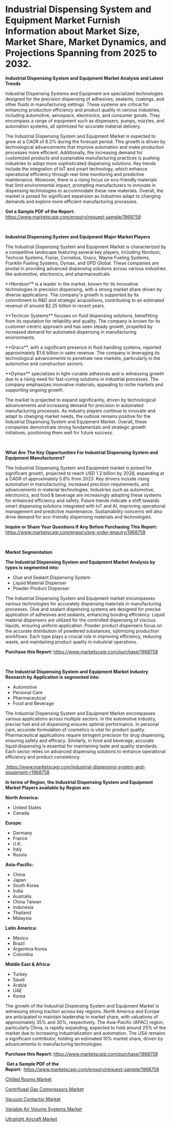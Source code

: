 <p><h1>Industrial Dispensing System and Equipment Market Furnish Information about Market Size, Market Share, Market Dynamics, and Projections Spanning from 2025 to 2032.</h1></p><p><strong>Industrial Dispensing System and Equipment Market Analysis and Latest Trends</strong></p>
<p><p>Industrial Dispensing Systems and Equipment are specialized technologies designed for the precision dispensing of adhesives, sealants, coatings, and other fluids in manufacturing settings. These systems are critical for enhancing production efficiency and product quality in various industries, including automotive, aerospace, electronics, and consumer goods. They encompass a range of equipment such as dispensers, pumps, nozzles, and automation systems, all optimized for accurate material delivery.</p><p>The Industrial Dispensing System and Equipment Market is expected to grow at a CAGR of 6.3% during the forecast period. This growth is driven by technological advancements that improve automation and make production processes more efficient. Additionally, the increasing demand for customized products and sustainable manufacturing practices is pushing industries to adopt more sophisticated dispensing solutions. Key trends include the integration of IoT and smart technology, which enhance operational efficiency through real-time monitoring and predictive maintenance. Moreover, there is a rising focus on eco-friendly materials that limit environmental impact, prompting manufacturers to innovate in dispensing technologies to accommodate these new materials. Overall, the market is poised for significant expansion as industries adapt to changing demands and explore more efficient manufacturing processes.</p></p>
<p><strong>Get a Sample PDF of the Report:&nbsp;</strong> <a href="https://www.marketscagr.com/enquiry/request-sample/1968758?utm_campaign=2176&utm_medium=2&utm_source=Github&utm_content=ia&utm_term=08042025&utm_id=industrial-dispensing-system-and-equipment">https://www.marketscagr.com/enquiry/request-sample/1968758</a></p>
<p>&nbsp;</p>
<p><strong>Industrial Dispensing System and Equipment Major Market Players</strong></p>
<p><p>The Industrial Dispensing System and Equipment Market is characterized by a competitive landscape featuring several key players, including Nordson, Techcon Systems, Fisnar, Cornelius, Graco, Wayne Fueling Systems, Franklin Fueling Systems, Dymax, and GPD Global. These companies are pivotal in providing advanced dispensing solutions across various industries like automotive, electronics, and pharmaceuticals.</p><p>**Nordson** is a leader in the market, known for its innovative technologies in precision dispensing, with a strong market share driven by diverse applications. The company's growth is supported by its commitment to R&D and strategic acquisitions, contributing to an estimated revenue of around $2.25 billion in recent years.</p><p>**Techcon Systems** focuses on fluid dispensing solutions, benefitting from its reputation for reliability and quality. The company is known for its customer-centric approach and has seen steady growth, propelled by increased demand for automated dispensing in manufacturing environments.</p><p>**Graco**, with a significant presence in fluid handling systems, reported approximately $1.6 billion in sales revenue. The company is leveraging its technological advancements to penetrate new markets, particularly in the automotive and construction sectors.</p><p>**Dymax** specializes in light-curable adhesives and is witnessing growth due to a rising need for fast-curing solutions in industrial processes. The company emphasizes innovative materials, appealing to niche markets and supporting ongoing growth.</p><p>The market is projected to expand significantly, driven by technological advancements and increasing demand for precision in automated manufacturing processes. As industry players continue to innovate and adapt to changing market needs, the outlook remains positive for the Industrial Dispensing System and Equipment Market. Overall, these companies demonstrate strong fundamentals and strategic growth initiatives, positioning them well for future success.</p></p>
<p>&nbsp;</p>
<p><strong>What Are The Key Opportunities For Industrial Dispensing System and Equipment Manufacturers?</strong></p>
<p><p>The Industrial Dispensing System and Equipment market is poised for significant growth, projected to reach USD 1.2 billion by 2028, expanding at a CAGR of approximately 5.8% from 2023. Key drivers include rising automation in manufacturing, increased precision requirements, and advancements in material technologies. Industries such as automotive, electronics, and food & beverage are increasingly adopting these systems for enhanced efficiency and safety. Future trends indicate a shift towards smart dispensing solutions integrated with IoT and AI, improving operational management and predictive maintenance. Sustainability concerns will also drive demand for eco-friendly dispensing materials and technologies.</p></p>
<p><strong>Inquire or Share Your Questions If Any Before Purchasing This Report:</strong> <a href="https://www.marketscagr.com/enquiry/pre-order-enquiry/1968758?utm_campaign=2176&utm_medium=2&utm_source=Github&utm_content=ia&utm_term=08042025&utm_id=industrial-dispensing-system-and-equipment">https://www.marketscagr.com/enquiry/pre-order-enquiry/1968758</a></p>
<p>&nbsp;</p>
<p><strong>Market Segmentation</strong></p>
<p><strong>The Industrial Dispensing System and Equipment Market Analysis by types is segmented into:</strong></p>
<p><ul><li>Glue and Sealant Dispensing System</li><li>Liquid Material Dispenser</li><li>Powder Product Dispenser</li></ul></p>
<p><p>The Industrial Dispensing System and Equipment market encompasses various technologies for accurately dispensing materials in manufacturing processes. Glue and sealant dispensing systems are designed for precise application of adhesives and sealants, enhancing bonding efficiency. Liquid material dispensers are utilized for the controlled dispensing of viscous liquids, ensuring uniform application. Powder product dispensers focus on the accurate distribution of powdered substances, optimizing production workflows. Each type plays a crucial role in improving efficiency, reducing waste, and maintaining product quality in industrial operations.</p></p>
<p><strong>Purchase this Report:&nbsp;</strong><a href="https://www.marketscagr.com/purchase/1968758?utm_campaign=2176&utm_medium=2&utm_source=Github&utm_content=ia&utm_term=08042025&utm_id=industrial-dispensing-system-and-equipment">https://www.marketscagr.com/purchase/1968758</a></p>
<p>&nbsp;</p>
<p><strong>The Industrial Dispensing System and Equipment Market Industry Research by Application is segmented into:</strong></p>
<p><ul><li>Automotive</li><li>Personal Care</li><li>Pharmaceutical</li><li>Food and Beverage</li></ul></p>
<p><p>The Industrial Dispensing System and Equipment Market encompasses various applications across multiple sectors. In the automotive industry, precise fuel and oil dispensing ensures optimal performance. In personal care, accurate formulation of cosmetics is vital for product quality. Pharmaceutical applications require stringent precision for drug dispensing, ensuring safety and efficacy. Similarly, in food and beverage, accurate liquid dispensing is essential for maintaining taste and quality standards. Each sector relies on advanced dispensing solutions to enhance operational efficiency and product consistency.</p></p>
<p><a href="https://www.marketscagr.com/industrial-dispensing-system-and-equipment-r1968758?utm_campaign=2176&utm_medium=2&utm_source=Github&utm_content=ia&utm_term=08042025&utm_id=industrial-dispensing-system-and-equipment">&nbsp;https://www.marketscagr.com/industrial-dispensing-system-and-equipment-r1968758</a></p>
<p><strong>In terms of Region, the Industrial Dispensing System and Equipment Market Players available by Region are:</strong></p>
<p>
    <p> <strong> North America: </strong>
        <ul>
            <li>United States</li>
            <li>Canada</li>
        </ul>
        </p> 
    <p> <strong> Europe: </strong>
        <ul>
            <li>Germany</li>
            <li>France</li>
            <li>U.K.</li>
            <li>Italy</li>
            <li>Russia</li>
        </ul>
        </p> 
    <p> <strong> Asia-Pacific: </strong>
        <ul>
            <li>China</li>
            <li>Japan</li>
            <li>South Korea</li>
            <li>India</li>
            <li>Australia</li>
            <li>China Taiwan</li>
            <li>Indonesia</li>
            <li>Thailand</li>
            <li>Malaysia</li>
        </ul>
        </p> 
    <p> <strong> Latin America: </strong>
        <ul>
            <li>Mexico</li>
            <li>Brazil</li>
            <li>Argentina Korea</li>
            <li>Colombia</li>
        </ul>
        </p> 
    <p> <strong> Middle East & Africa: </strong>
        <ul>
            <li>Turkey</li>
            <li>Saudi</li>
            <li>Arabia</li>
            <li>UAE</li>
            <li>Korea</li>
        </ul>
    </p>
    </p>
<p><p>The growth of the Industrial Dispensing System and Equipment Market is witnessing strong traction across key regions. North America and Europe are anticipated to maintain leadership in market share, with valuations of approximately 35% and 30%, respectively. The Asia-Pacific (APAC) region, particularly China, is rapidly expanding, expected to hold around 25% of the market due to increasing industrialization and automation. The USA remains a significant contributor, holding an estimated 10% market share, driven by advancements in manufacturing technologies.</p></p>
<p><strong>Purchase this Report: </strong><a href="https://www.marketscagr.com/purchase/1968758?utm_campaign=2176&utm_medium=2&utm_source=Github&utm_content=ia&utm_term=08042025&utm_id=industrial-dispensing-system-and-equipment">https://www.marketscagr.com/purchase/1968758</a></p>
<p>&nbsp;<strong>Get a Sample PDF of the Report:&nbsp;&nbsp;</strong><a href="https://www.marketscagr.com/enquiry/request-sample/1968758?utm_campaign=2176&utm_medium=2&utm_source=Github&utm_content=ia&utm_term=08042025&utm_id=industrial-dispensing-system-and-equipment">https://www.marketscagr.com/enquiry/request-sample/1968758</a></p>
<p><strong></strong></p>
<p><p><a href="https://github.com/elizabethdagraca/Market-Research-Report-List-5/blob/main/chilled-rooms-market.md?utm_campaign=2176&utm_medium=2&utm_source=Github&utm_content=ia&utm_term=08042025&utm_id=industrial-dispensing-system-and-equipment">Chilled Rooms Market</a></p><p><a href="https://github.com/santosh758595/Market-Research-Report-List-7/blob/main/centrifugal-gas-compressors-market.md?utm_campaign=2176&utm_medium=2&utm_source=Github&utm_content=ia&utm_term=08042025&utm_id=industrial-dispensing-system-and-equipment">Centrifugal Gas Compressors Market</a></p><p><a href="https://github.com/careymartta6/Market-Research-Report-List-1/blob/main/vacuum-contactor-market.md?utm_campaign=2176&utm_medium=2&utm_source=Github&utm_content=ia&utm_term=08042025&utm_id=industrial-dispensing-system-and-equipment">Vacuum Contactor Market</a></p><p><a href="https://github.com/baraohinze3x/Market-Research-Report-List-1/blob/main/variable-air-volume-systems-market.md?utm_campaign=2176&utm_medium=2&utm_source=Github&utm_content=ia&utm_term=08042025&utm_id=industrial-dispensing-system-and-equipment">Variable Air Volume Systems Market</a></p><p><a href="https://github.com/casalalimo40/Market-Research-Report-List-1/blob/main/ultralight-aircraft-market.md?utm_campaign=2176&utm_medium=2&utm_source=Github&utm_content=ia&utm_term=08042025&utm_id=industrial-dispensing-system-and-equipment">Ultralight Aircraft Market</a></p></p>